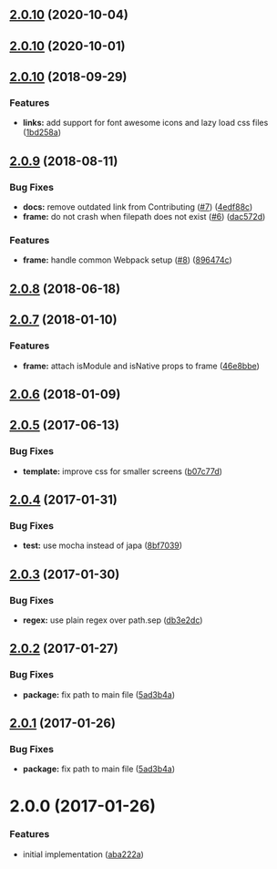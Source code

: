 <a name="2.1.1"></a>

## [2.0.10](https://github.com/poppinss/youch/compare/v2.1.0...v2.1.1) (2020-10-04)

<a name="2.1.0"></a>

## [2.0.10](https://github.com/poppinss/youch/compare/v2.0.10...v2.1.0) (2020-10-01)

<a name="2.0.10"></a>

## [2.0.10](https://github.com/poppinss/youch/compare/v2.0.9...v2.0.10) (2018-09-29)

### Features

- **links:** add support for font awesome icons and lazy load css files ([1bd258a](https://github.com/poppinss/youch/commit/1bd258a))

<a name="2.0.9"></a>

## [2.0.9](https://github.com/poppinss/youch/compare/v2.0.8...v2.0.9) (2018-08-11)

### Bug Fixes

- **docs:** remove outdated link from Contributing ([#7](https://github.com/poppinss/youch/issues/7)) ([4edf88c](https://github.com/poppinss/youch/commit/4edf88c))
- **frame:** do not crash when filepath does not exist ([#6](https://github.com/poppinss/youch/issues/6)) ([dac572d](https://github.com/poppinss/youch/commit/dac572d))

### Features

- **frame:** handle common Webpack setup ([#8](https://github.com/poppinss/youch/issues/8)) ([896474c](https://github.com/poppinss/youch/commit/896474c))

<a name="2.0.8"></a>

## [2.0.8](https://github.com/poppinss/youch/compare/v2.0.7...v2.0.8) (2018-06-18)

<a name="2.0.7"></a>

## [2.0.7](https://github.com/poppinss/youch/compare/v2.0.6...v2.0.7) (2018-01-10)

### Features

- **frame:** attach isModule and isNative props to frame ([46e8bbe](https://github.com/poppinss/youch/commit/46e8bbe))

<a name="2.0.6"></a>

## [2.0.6](https://github.com/poppinss/youch/compare/v2.0.5...v2.0.6) (2018-01-09)

<a name="2.0.5"></a>

## [2.0.5](https://github.com/poppinss/youch/compare/v2.0.4...v2.0.5) (2017-06-13)

### Bug Fixes

- **template:** improve css for smaller screens ([b07c77d](https://github.com/poppinss/youch/commit/b07c77d))

<a name="2.0.4"></a>

## [2.0.4](https://github.com/poppinss/youch/compare/v2.0.3...v2.0.4) (2017-01-31)

### Bug Fixes

- **test:** use mocha instead of japa ([8bf7039](https://github.com/poppinss/youch/commit/8bf7039))

<a name="2.0.3"></a>

## [2.0.3](https://github.com/poppinss/youch/compare/v2.0.2...v2.0.3) (2017-01-30)

### Bug Fixes

- **regex:** use plain regex over path.sep ([db3e2dc](https://github.com/poppinss/youch/commit/db3e2dc))

<a name="2.0.2"></a>

## [2.0.2](https://github.com/poppinss/youch/compare/v2.0.0...v2.0.2) (2017-01-27)

### Bug Fixes

- **package:** fix path to main file ([5ad3b4a](https://github.com/poppinss/youch/commit/5ad3b4a))

<a name="2.0.1"></a>

## [2.0.1](https://github.com/poppinss/youch/compare/v2.0.0...v2.0.1) (2017-01-26)

### Bug Fixes

- **package:** fix path to main file ([5ad3b4a](https://github.com/poppinss/youch/commit/5ad3b4a))

<a name="2.0.0"></a>

# 2.0.0 (2017-01-26)

### Features

- initial implementation ([aba222a](https://github.com/poppinss/youch/commit/aba222a))
